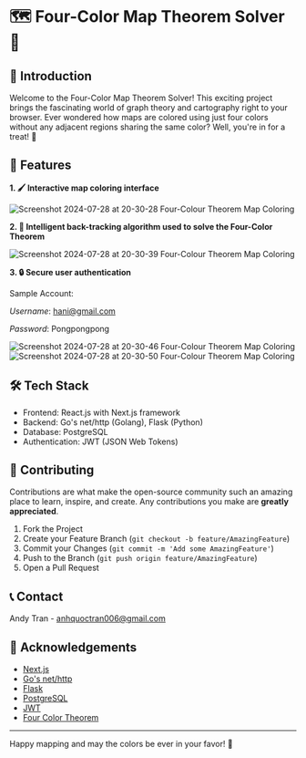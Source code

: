 # 🗺️ Four-Color Map Theorem Solver 🎨

## 🌟 Introduction

Welcome to the Four-Color Map Theorem Solver! This exciting project brings the fascinating world of graph theory and cartography right to your browser. Ever wondered how maps are colored using just four colors without any adjacent regions sharing the same color? Well, you're in for a treat! 🤩

## 🚀 Features

**1. 🖌️ Interactive map coloring interface**
  
![Screenshot 2024-07-28 at 20-30-28 Four-Colour Theorem Map Coloring](https://github.com/user-attachments/assets/537ed02f-7c25-401e-893a-09e85a35edca)

**2. 🧠 Intelligent back-tracking algorithm used to solve the Four-Color Theorem**
  
![Screenshot 2024-07-28 at 20-30-39 Four-Colour Theorem Map Coloring](https://github.com/user-attachments/assets/1b5b4761-22c7-4da1-8140-32795cef3a78)
  
**3. 🔒 Secure user authentication**

Sample Account:

_Username_: hani@gmail.com

_Password_: Pongpongpong
  
![Screenshot 2024-07-28 at 20-30-46 Four-Colour Theorem Map Coloring](https://github.com/user-attachments/assets/5c751f58-527d-48de-9644-63c580ac8bd2)
![Screenshot 2024-07-28 at 20-30-50 Four-Colour Theorem Map Coloring](https://github.com/user-attachments/assets/4fbc2f10-e255-4199-9ccc-30863e5d7034)


## 🛠️ Tech Stack

- Frontend: React.js with Next.js framework
- Backend: Go's net/http (Golang), Flask (Python)
- Database: PostgreSQL
- Authentication: JWT (JSON Web Tokens)

## 🤝 Contributing

Contributions are what make the open-source community such an amazing place to learn, inspire, and create. Any contributions you make are **greatly appreciated**.

1. Fork the Project
2. Create your Feature Branch (`git checkout -b feature/AmazingFeature`)
3. Commit your Changes (`git commit -m 'Add some AmazingFeature'`)
4. Push to the Branch (`git push origin feature/AmazingFeature`)
5. Open a Pull Request

## 📞 Contact

Andy Tran - anhquoctran006@gmail.com

## 🙏 Acknowledgements

- [Next.js](https://nextjs.org/)
- [Go's net/http](https://pkg.go.dev/net/http/)
- [Flask](https://flask.palletsprojects.com/en/3.0.x/)
- [PostgreSQL](https://www.postgresql.org/)
- [JWT](https://jwt.io/)
- [Four Color Theorem](https://en.wikipedia.org/wiki/Four_color_theorem)

---

Happy mapping and may the colors be ever in your favor! 🌈
